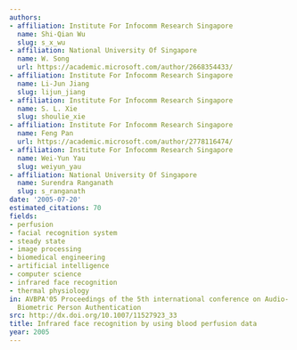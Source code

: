 ```yaml
---
authors:
- affiliation: Institute For Infocomm Research Singapore
  name: Shi-Qian Wu
  slug: s_x_wu
- affiliation: National University Of Singapore
  name: W. Song
  url: https://academic.microsoft.com/author/2668354433/
- affiliation: Institute For Infocomm Research Singapore
  name: Li-Jun Jiang
  slug: lijun_jiang
- affiliation: Institute For Infocomm Research Singapore
  name: S. L. Xie
  slug: shoulie_xie
- affiliation: Institute For Infocomm Research Singapore
  name: Feng Pan
  url: https://academic.microsoft.com/author/2778116474/
- affiliation: Institute For Infocomm Research Singapore
  name: Wei-Yun Yau
  slug: weiyun_yau
- affiliation: National University Of Singapore
  name: Surendra Ranganath
  slug: s_ranganath
date: '2005-07-20'
estimated_citations: 70
fields:
- perfusion
- facial recognition system
- steady state
- image processing
- biomedical engineering
- artificial intelligence
- computer science
- infrared face recognition
- thermal physiology
in: AVBPA'05 Proceedings of the 5th international conference on Audio- and Video-Based
  Biometric Person Authentication
src: http://dx.doi.org/10.1007/11527923_33
title: Infrared face recognition by using blood perfusion data
year: 2005
---
```


